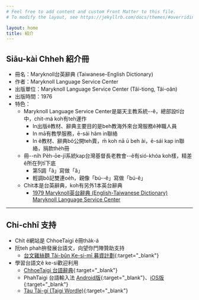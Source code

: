 ```yaml
---
# Feel free to add content and custom Front Matter to this file.
# To modify the layout, see https://jekyllrb.com/docs/themes/#overriding-theme-defaults

layout: home
title: 紹介
---
```


## Siāu-kài Chheh 紹介冊
- 冊名：Maryknoll台英辭典 (Taiwanese-English Dictionary) 
- 作者：Maryknoll Language Service Center
- 出版單位：Maryknoll Language Service Center (Tâi-tiong, Tâi-oân)
- 出版時間：1976
- 特色：
  - Maryknoll Language Service Center是屬天主教系統--ê，總部設tī台中，chit-má koh有teh運作
    - In出版ê教材、辭典主要目的是beh教海外來台灣服務ê神職人員
    - In mā有教學服務，ē-sái hâm in聯絡
    - In ê教材、辭典bô公開teh賣，m̄ koh nā ū beh ài，ē-sái kap in聯絡，捐款the̍h冊
  - 冊--ni̍h Pe̍h-ōe-jī系統kap台灣基督長老教會--ê有sió-khóa koh樣，精差ê所在列tī下底
    - 第5調「â」寫做「ă」
    - 輕調bô記雙連oe̍h，親像「bú--ê」寫做「bú-ĕ」
  - Chit本是台英辭典，koh有另外1本英台辭典
    - [1979 Maryknoll英台辭典 (English-Taiwanese Dictionary) Maryknoll Language Service Center](https://thak.taigi.info/1979MaryknollEngtaiSutian/)

---
## Chi-chhî 支持
- Chit ê網站是 ChhoeTaigi ê冊tha̍k-á
- 阮teh phah拚發展台語文，向望你鬥陣贊助支持
  - [台文雞絲麵 Tâi-bûn Ke-si-mī 募資計劃](https://r.zecz.ec/JiZo){:target="_blank"}
- 學習台語文ê ke-si歡迎利用
  - [ChhoeTaigi 台語辭典](https://chhoe.taigi.info/){:target="_blank"}
  - PhahTaigi 台語輸入法 [Android版](http://bit.ly/PhahTaigi-Android){:target="_blank"}、[iOS版](http://bit.ly/PhahTaigi-iOS){:target="_blank"}
  - [Tàu Tâi-gí (Taigi Wordle)](https://tau.taigi.info/){:target="_blank"}